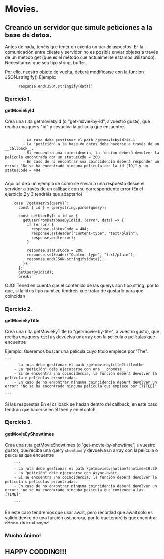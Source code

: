 # Movies.

## Creando un servidor que simule peticiones a la base de datos.

Antes de nada, tenéis que tener en cuenta un par de aspectos:
En la comunicación entre cliente y servidor, no es posible enviar objetos a través de un método get (que es el método que actualmente estamos utilizando). Necesitamos que sea tipo string, buffer...

Por ello, nuestro objeto de vuelta, deberá modificarse con la funcion JSON.stringify()
Ejemplo: 

```
      response.end(JSON.stringify(data))
```

### Ejercicio 1.

#### getMovieById

Crea una ruta getmoviebyid (o "get-movie-by-id", a vuestro gusto), que reciba una query "id" y devuelva la película que encuentre. 

```

        - La ruta debe gestionar el path /getmoviebyid?id=1
        - La "petición" a la base de datos debe hacerse a través de un __callback__.
        - Si encuentra una coincidencia, la función deberá devolver la película encontrada con un statusCode = 200
        - En caso de no encontrar una coincidencia deberá responder un error: "No se ha encontrado ninguna película con la id [ID]" y un statusCode = 404


```


Aquí os dejo un ejemplo de cómo se enviaría una respuesta desde el servidor a través de un callback con su correspondiente error (En el ejercicio 2 y 3 tendréis que adaptarlo)

```
    case `/getUser?${query}`:
      const { id } = querystring.parse(query);

      const getUserById = id => {
        getUserFromDatabaseById(id, (error, data) => {
          if (error) {
            response.statusCode = 404;
            response.setHeader("Content-type", "text/plain");
            response.end(error);
          }

          response.statusCode = 200;
          response.setHeader("Content-type", "text/plain");
          response.end(JSON.stringify(data));
        });
      };
      getUserById(id);
      break;

```

OJO! Tened en cuenta que el contenido de las querys son tipo string, por lo que, si la id es tipo number, tendréis que tratar de ajustarlo para que coincidan

### Ejercicio 2.

#### getMovieByTitle

Crea una ruta getMovieByTitle (o "get-movie-by-title", a vuestro gusto), que reciba una query `title` y devuelva un array con la película o películas que encuentre

Ejemplo:
Queremos buscar una película cuyo título empiece por "The".

    ```
        - La ruta debe gestionar el path /getmoviebytitle?title=the
        - La "petición" debe ejecutarse con una __promesa__.
        - Si se encuentra una coincidencia, la función deberá devolver la película o películas encontradas.
        - En caso de no encontrar ninguna coincidencia deberá devolver un error: "No se ha encontrado ninguna película que empiece por [TITLE]"

    ```

Si las respuestas En el callback se hacían dentro del callback, en este caso tendrán que hacerse en el then y en el catch.
### Ejercicio 3.

#### getMovieByShowtimes

Crea una ruta getMovieShowtimes (o "get-movie-by-showtime", a vuestro gusto), que reciba una query `showtime` y devuelva un array con la película o películas que encuentre

        ```
        - La ruta debe gestionar el path /getmoviebyshotime?shotime=10:30
        - La "petición" debe ejecutarse con Async-await.
        - Si se encuentra una coincidencia, la función deberá devolver la película o películas encontradas.
        - En caso de no encontrar ninguna coincidencia deberá devolver un error: "No se ha encontrado ninguna película que comience a las [TIME]"

        ```

En este caso tendremos que usar await, pero recordad que await solo es valido dentro de una función así
ncrona, por lo que tendré
is que encontrar dónde situar el async...


### Mucho Ánimo!

## HAPPY CODDING!!!
